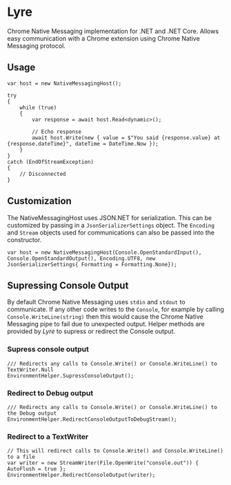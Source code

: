 # Lyre
Chrome Native Messaging implementation for .NET and .NET Core.
Allows easy communication with a Chrome extension using Chrome Native Messaging protocol.

## Usage

    var host = new NativeMessagingHost();

    try
    {
        while (true)
        {
            var response = await host.Read<dynamic>();

            // Echo response
            await host.Write(new { value = $"You said {response.value} at {response.dateTime}", dateTime = DateTime.Now });
        }
    }
    catch (EndOfStreamException)
    {
        // Disconnected
    }
    
## Customization

The NativeMessagingHost uses JSON.NET for serialization. This can be customized by passing in a `JsonSerializerSettings` object.
The `Encoding` and `Stream` objects used for communications can also be passed into the constructor.

    var host = new NativeMessagingHost(Console.OpenStandardInput(), Console.OpenStandardOutput(), Encoding.UTF8, new JsonSerializerSettings{ Formatting = Formatting.None});

## Supressing Console Output

By default Chrome Native Messaging uses `stdin` and `stdout` to communicate. If any other code writes to the `Console`, for example by calling `Console.WriteLine(string)` then this would cause the Chrome Native Messaging pipe to fail due to unexpected output. Helper methods are provided by _Lyre_ to supress or redirect the Console output.

### Supress console output

    /// Redirects any calls to Console.Write() or Console.WriteLine() to TextWriter.Null
    EnvironmentHelper.SupressConsoleOutput();

### Redirect to Debug output

    /// Redirects any calls to Console.Write() or Console.WriteLine() to the Debug output
    EnvironmentHelper.RedirectConsoleOutputToDebugStream();
    
### Redirect to a TextWriter

    // This will redirect calls to Console.Write() and Console.WriteLine() to a file
    var writer = new StreamWriter(File.OpenWrite("console.out")) { AutoFlush = true };
    EnvironmentHelper.RedirectConsoleOutput(writer);


    
    
    

